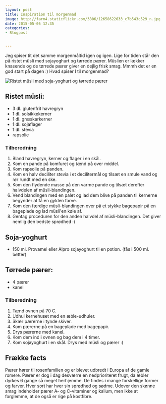 ```yaml
---
layout: post
title: Inspiration til morgenmad
image: http://farm4.staticflickr.com/3806/12658622633_c7b543c529_n.jpg
date: 2015-05-05 12:35
categories:
- Blogpost


---
```

Jeg spiser tit det samme morgenmåltid igen og igen. Lige for tiden står den på ristet müsli med sojayoghurt og tørrede pærer. Müslien er lækker knasende og de tørrede pærer giver en dejlig frisk smag. Mmmh det er en god start på dagen :) Hvad spiser I til morgenmad?




![Ristet müsli med soja-yoghurt og tørrede pærer](http://farm4.staticflickr.com/3806/12658622633_c7b543c529.jpg)

## Ristet müsli:
- 3 dl. glutenfrit havregryn
- 1 dl. solsikkekerner
- 1 dl. græskarkerner
- 1 dl. sojaflager
- 1 dl. stevia
- rapsolie

### Tilberedning

1. Bland havregryn, kerner og flager i en skål.
2. Kom en pande på komfuret og tænd på over middel.
3. Kom rapsolie på panden.
4. Kom en halv deciliter stevia i et decilitermål og tilsæt en smule vand og rør
   rundt med en ske.
5. Kom den flydende masse på den varme pande og tilsæt derefter halvdelen af
   müsli-blandingen.
6. Vend blandingen med en palet og lad dem blive på panden til kernerne begynder
   at få en gylden farve.
7. Kom den færdige müsli-blandingen over på et stykke bagepapir på en bageplade
   og lad müsli'en køle af. 
8. Gentag proceduren for den anden halvdel af müsli-blandingen. Det giver nemlig
   den bedste sprødhed :)

## Soja-yoghurt
 - 150 ml. Provamel eller Alpro sojayoghurt til en potion. (fås i 500 ml. bøtter)

## Tørrede pærer:
- 4 pærer
- kanel

### Tilberedning
1. Tænd ovnen på 70 C.
2. Udhul kernehuset med en æble-udhuler.
3. Skær pærerne i tynde skiver.
4. Kom pærerne på en bageplade med bagepapir.
5. Drys pærerne med kanel.
6. Kom dem ind i ovnen og bag dem i 4 timer.
7. Kom sojayoghurt i en skål. Drys med müsli og pærer :)

## Frække facts
Pærer hører til rosenfamilien og er blevet udbredt i Europa af de gamle romere.
Pærer er dog i dag desværre en nedprioriteret frugt, da æbler dyrkes 6 gange så
meget herhjemme.
De findes i mange forskellige former og farver. Hver sort har hver sin sprødhed
og sødme. Udover den skønne smag indeholder pærer A- og C-vitaminer og kalium,
men ikke at forglemme, at de også er rige på kostfibre.

























